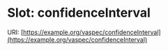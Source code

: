 # Slot: confidenceInterval

URI: [https://example.org/vaspec/confidenceInterval](https://example.org/vaspec/confidenceInterval)